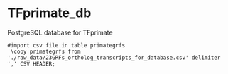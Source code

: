 # TFprimate_db
PostgreSQL database for TFprimate

```
#import csv file in table primategrfs
 \copy primategrfs from './raw_data/23GRFs_ortholog_transcripts_for_database.csv' delimiter ',' CSV HEADER;
```